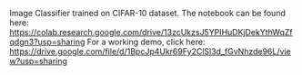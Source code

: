 Image Classifier trained on CIFAR-10 dataset.
The notebook can be found here: https://colab.research.google.com/drive/13zcUkzsJ5YPIHuDKjDekYthWqZfqdgn3?usp=sharing
For a working demo, click here: https://drive.google.com/file/d/1BpcJp4Ukr69Fy2ClSl3d_fGvNhzde96L/view?usp=sharing
